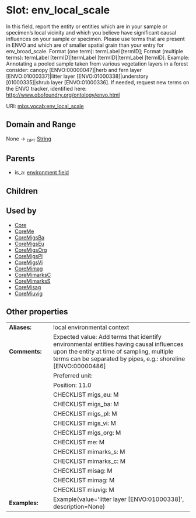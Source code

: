 
# Slot: env_local_scale


In this field, report the entity or entities which are in your sample or specimen’s local vicinity and which you believe have significant causal influences on your sample or specimen. Please use terms that are present in ENVO and which are of smaller spatial grain than your entry for env_broad_scale. Format (one term): termLabel [termID]; Format (multiple terms): termLabel [termID]|termLabel [termID]|termLabel [termID]. Example: Annotating a pooled sample taken from various vegetation layers in a forest consider: canopy [ENVO:00000047]|herb and fern layer [ENVO:01000337]|litter layer [ENVO:01000338]|understory [01000335]|shrub layer [ENVO:01000336]. If needed, request new terms on the ENVO tracker, identified here: http://www.obofoundry.org/ontology/envo.html

URI: [mixs.vocab:env_local_scale](https://w3id.org/mixs/vocab/env_local_scale)


## Domain and Range

None ->  <sub>OPT</sub> [String](types/String.md)

## Parents

 *  is_a: [environment field](environment_field.md)

## Children


## Used by

 * [Core](Core.md)
 * [CoreMe](CoreMe.md)
 * [CoreMigsBa](CoreMigsBa.md)
 * [CoreMigsEu](CoreMigsEu.md)
 * [CoreMigsOrg](CoreMigsOrg.md)
 * [CoreMigsPl](CoreMigsPl.md)
 * [CoreMigsVi](CoreMigsVi.md)
 * [CoreMimag](CoreMimag.md)
 * [CoreMimarksC](CoreMimarksC.md)
 * [CoreMimarksS](CoreMimarksS.md)
 * [CoreMisag](CoreMisag.md)
 * [CoreMiuvig](CoreMiuvig.md)

## Other properties

|  |  |  |
| --- | --- | --- |
| **Aliases:** | | local environmental context |
| **Comments:** | | Expected value: Add terms that identify environmental entities having causal influences upon the entity at time of sampling, multiple terms can be separated by pipes, e.g.: shoreline [ENVO:00000486]|intertidal zone [ENVO:00000316] |
|  | | Preferred unit:  |
|  | | Position: 11.0 |
|  | | CHECKLIST migs_eu: M |
|  | | CHECKLIST migs_ba: M |
|  | | CHECKLIST migs_pl: M |
|  | | CHECKLIST migs_vi: M |
|  | | CHECKLIST migs_org: M |
|  | | CHECKLIST me: M |
|  | | CHECKLIST mimarks_s: M |
|  | | CHECKLIST mimarks_c: M |
|  | | CHECKLIST misag: M |
|  | | CHECKLIST mimag: M |
|  | | CHECKLIST miuvig: M |
| **Examples:** | | Example(value='litter layer [ENVO:01000338]', description=None) |

